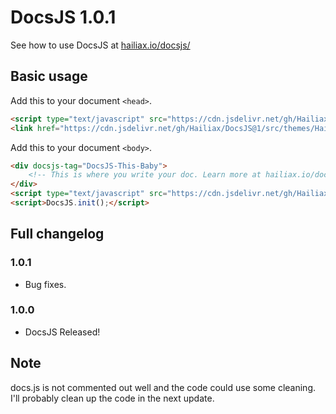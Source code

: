 # DocsJS 1.0.1
See how to use DocsJS at [hailiax.io/docsjs/](https://hailiax.io/docsjs/)

## Basic usage
Add this to your document `<head>`.
```html
<script type="text/javascript" src="https://cdn.jsdelivr.net/gh/Hailiax/DocsJS@1/src/docs.min.js"></script>
<link href="https://cdn.jsdelivr.net/gh/Hailiax/DocsJS@1/src/themes/Hailaxian.min.css" rel="stylesheet" id="DocsJS-theme">
```
Add this to your document `<body>`.
```html
<div docsjs-tag="DocsJS-This-Baby">
	<!-- This is where you write your doc. Learn more at hailiax.io/docsjs/ -->
</div>
<script type="text/javascript" src="https://cdn.jsdelivr.net/gh/Hailiax/DocsJS@1/src/ace/ace.js"></script>
<script>DocsJS.init();</script>
```

## Full changelog
### 1.0.1
*  Bug fixes.
### 1.0.0
*  DocsJS Released!

## Note
docs.js is not commented out well and the code could use some cleaning. I'll probably clean up the code in the next update.
